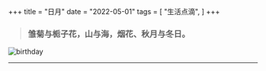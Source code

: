 +++
title = "日月"
date = "2022-05-01"
tags = [
    "生活点滴",
]
+++

> ### 雏菊与栀子花，山与海，烟花、秋月与冬日。

![birthday](/images/birthday.jpeg)

---